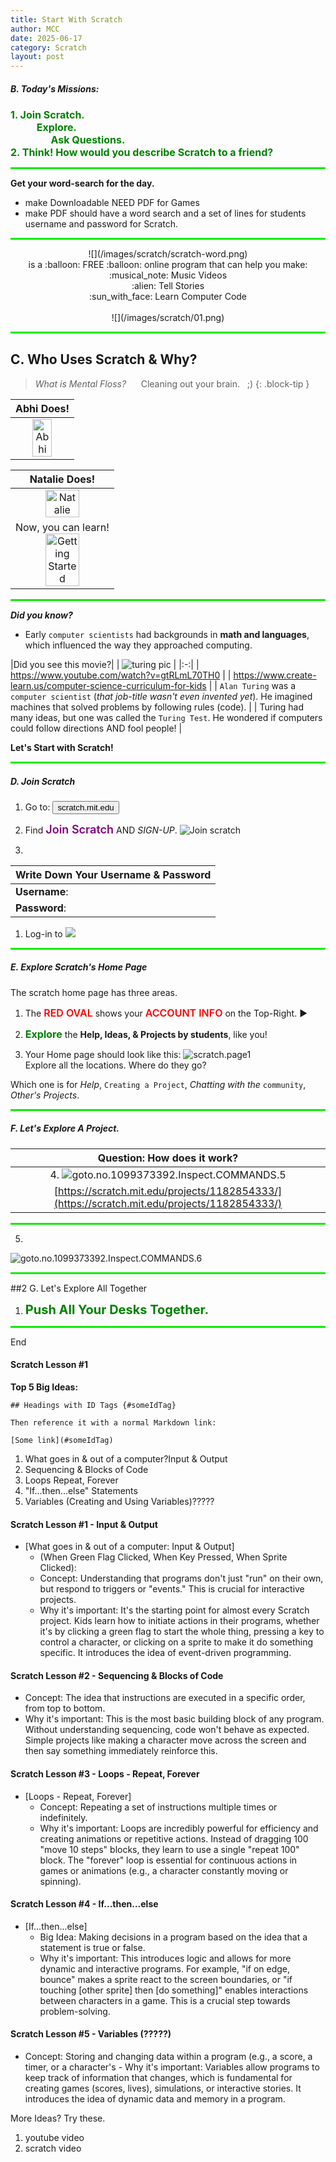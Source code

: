 ```yaml
---
title: Start With Scratch
author: MCC
date: 2025-06-17
category: Scratch
layout: post
---
```


##### B. Today's Missions:

<span style="color:green;font-weight:700;font-size:16px">1. Join Scratch. <br> &nbsp;&nbsp;&nbsp;&nbsp;&nbsp;&nbsp;&nbsp;&nbsp;&nbsp;&nbsp; Explore.<br> &nbsp;&nbsp;&nbsp;&nbsp;&nbsp;&nbsp;&nbsp;&nbsp;&nbsp;&nbsp;&nbsp;&nbsp;&nbsp;&nbsp;&nbsp;&nbsp;&nbsp;Ask Questions.<br>2. Think! How would you describe Scratch to a friend?</span>

<hr style="background-color: rgb(13, 237, 5); height: 3px;">

**Get your word-search for the day.**

- make Downloadable NEED PDF for Games
- make PDF should have a word search and a set of lines for students username and password for Scratch.

<hr style="background-color: rgb(13, 237, 5); height: 3px;">

<center> ![](/images/scratch/scratch-word.png) <br>
is a :balloon: FREE :balloon: online program that can help you make:<br>
:musical_note: Music Videos
<br>:alien: Tell Stories<br>:sun_with_face: Learn Computer Code <br><br>
![](/images/scratch/01.png) </center>

<hr style="background-color: rgb(13, 237, 5); height: 3px;">


## C. Who Uses Scratch & Why?


> *What is Mental Floss?*
> &nbsp;&nbsp;&nbsp;&nbsp;&nbsp;Cleaning out your brain.&nbsp;&nbsp; ;)
{: .block-tip }

|Abhi Does!|
|:-:|
|<a href="https://www.youtube.com/watch?v=9jTPZfhuVro"> <img src="/images/scratch/Abhi.png" width="60%" alt="Abhi"> </a> </center>|

| Natalie Does!|
|:-:|
|<a href="https://www.youtube.com/watch?v=AiYO_unP67w"> <img src="/images/scratch/natalie.png" width="60%" alt="Natalie"> </a> </center>|
|<center>Now, you can learn!<br> <a href="https://www.youtube.com/watch?v=9jTPZfhuVro"> <img src="/images/scratch/scratch.png" width="60%" alt="Getting Started"><br></a> </center>|

<hr style="background-color: rgb(13, 237, 5); height: 3px;">

***Did you know?***
  - Early `computer scientists` had backgrounds in **math and languages**, which influenced the way they approached computing.

|Did you see this movie?|
| ![turing pic](/images/scratch/turing.movie.png) |
|:-:|
| https://www.youtube.com/watch?v=gtRLmL70TH0 |
| https://www.create-learn.us/computer-science-curriculum-for-kids |
| `Alan Turing` was a `computer scientist` (*that job-title wasn't even invented yet*). He imagined machines that solved problems by following rules (code). |
| Turing had many ideas, but one was called the `Turing Test`. He wondered if computers could follow directions AND fool people! |


**Let's Start with Scratch!**

<hr style="background-color: rgb(13, 237, 5); height: 3px;">


##### D. Join Scratch

1. Go to: <script> function button(){ window.open("address");} </script> <button onclick="button()">scratch.mit.edu</button>

2. Find <span style="color:purple;font-weight:600;font-size:18px">Join Scratch</span> AND *SIGN-UP*. ![Join scratch](/images/scratch/site-join-02.circles.png)

3.
| Write Down Your Username & Password |
|:-|
|**Username**: |
|**Password**: |

1. Log-in to ![](/images/scratch/scratch-word.png)

<hr style="background-color: rgb(13, 237, 5); height: 3px;">


##### E. Explore Scratch's Home Page

The scratch home page has three areas.
1. The <span style="color:red;font-weight:600;font-size:16px">RED OVAL</span> shows your <span style="color:red;font-weight:600;font-size:16px">ACCOUNT INFO</span> on the Top-Right. :arrow_forward:


2. <span style="color:green;font-weight:700;font-size:16px">Explore</span> the **Help, Ideas, & Projects by students**, like you!

3. Your Home page should look like this: ![scratch.page1](/images/scratch/scratch.page1.png) <br> Explore all the locations. Where do they go?

Which one is for *Help*,  `Creating a Project`, *Chatting with the* `community`, *Other's Projects*.

<hr style="background-color: rgb(13, 237, 5); height: 3px;">


##### F. Let's Explore A Project.

| Question: How does it work? |
|:-:|
| 4. ![goto.no.1099373392.Inspect.COMMANDS.5](/images/scratch/goto.no.1099373392.Inspect.COMMANDS.5.png) <br>
| [https://scratch.mit.edu/projects/1182854333/](https://scratch.mit.edu/projects/1182854333/)


<hr style="background-color: rgb(13, 237, 5); height: 3px;">


5.
![goto.no.1099373392.Inspect.COMMANDS.6](/images/scratch/goto.no.1099373392.Inspect.COMMANDS.6.png)


<hr style="background-color: rgb(13, 237, 5); height: 3px;">

##2 G. Let's Explore All Together

1. <span style="color:green;font-weight:700;font-size:20px">Push All Your Desks Together.</span>

<hr style="background-color: rgb(13, 237, 5); height: 3px;">

End

#### Scratch Lesson #1

**Top 5 Big Ideas:**

```
## Headings with ID Tags {#someIdTag}

Then reference it with a normal Markdown link:

[Some link](#someIdTag)
```

1. What goes in & out of a computer?Input & Output
2. Sequencing & Blocks of Code
3. Loops Repeat, Forever
4. "If...then...else" Statements
5. Variables (Creating and Using Variables)?????

#### Scratch Lesson #1 - Input & Output

- [What goes in & out of a computer: Input & Output]
   - (When Green Flag Clicked, When Key Pressed, When Sprite Clicked):
   - Concept: Understanding that programs don't just "run" on their own, but respond to triggers or "events." This is crucial for interactive projects.
   - Why it's important: It's the starting point for almost every Scratch project. Kids learn how to initiate actions in their programs, whether it's by clicking a green flag to start the whole thing, pressing a key to control a character, or clicking on a sprite to make it do something specific. It introduces the idea of event-driven programming.

#### Scratch Lesson #2 - Sequencing & Blocks of Code

   - Concept: The idea that instructions are executed in a specific order, from top to bottom.
   - Why it's important: This is the most basic building block of any program. Without understanding sequencing, code won't behave as expected. Simple projects like making a character move across the screen and then say something immediately reinforce this.

#### Scratch Lesson #3 - Loops - Repeat, Forever

- [Loops - Repeat, Forever]
   - Concept: Repeating a set of instructions multiple times or indefinitely.
   - Why it's important: Loops are incredibly powerful for efficiency and creating animations or repetitive actions. Instead of dragging 100 "move 10 steps" blocks, they learn to use a single "repeat 100" block. The "forever" loop is essential for continuous actions in games or animations (e.g., a character constantly moving or spinning).

#### Scratch Lesson #4 - If...then...else

- [If...then...else]
   - Big Idea: Making decisions in a program based on the idea that a statement is true or false.
   - Why it's important: This introduces logic and allows for more dynamic and interactive programs. For example, "if on edge, bounce" makes a sprite react to the screen boundaries, or "if touching [other sprite] then [do something]" enables interactions between characters in a game. This is a crucial step towards problem-solving.

#### Scratch Lesson #5 - Variables (?????)

   - Concept: Storing and changing data within a program (e.g., a score, a timer, or a character's    - Why it's important: Variables allow programs to keep track of information that changes, which is fundamental for creating games (scores, lives), simulations, or interactive stories. It introduces the idea of dynamic data and memory in a program.


More Ideas? Try these.

1. youtube video
2. scratch video

